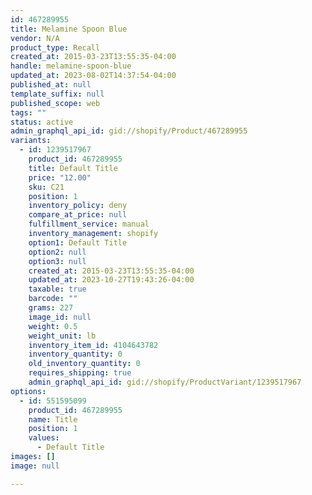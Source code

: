 ```yaml
---
id: 467289955
title: Melamine Spoon Blue
vendor: N/A
product_type: Recall
created_at: 2015-03-23T13:55:35-04:00
handle: melamine-spoon-blue
updated_at: 2023-08-02T14:37:54-04:00
published_at: null
template_suffix: null
published_scope: web
tags: ""
status: active
admin_graphql_api_id: gid://shopify/Product/467289955
variants:
  - id: 1239517967
    product_id: 467289955
    title: Default Title
    price: "12.00"
    sku: C21
    position: 1
    inventory_policy: deny
    compare_at_price: null
    fulfillment_service: manual
    inventory_management: shopify
    option1: Default Title
    option2: null
    option3: null
    created_at: 2015-03-23T13:55:35-04:00
    updated_at: 2023-10-27T19:43:26-04:00
    taxable: true
    barcode: ""
    grams: 227
    image_id: null
    weight: 0.5
    weight_unit: lb
    inventory_item_id: 4104643782
    inventory_quantity: 0
    old_inventory_quantity: 0
    requires_shipping: true
    admin_graphql_api_id: gid://shopify/ProductVariant/1239517967
options:
  - id: 551595099
    product_id: 467289955
    name: Title
    position: 1
    values:
      - Default Title
images: []
image: null

---
```


